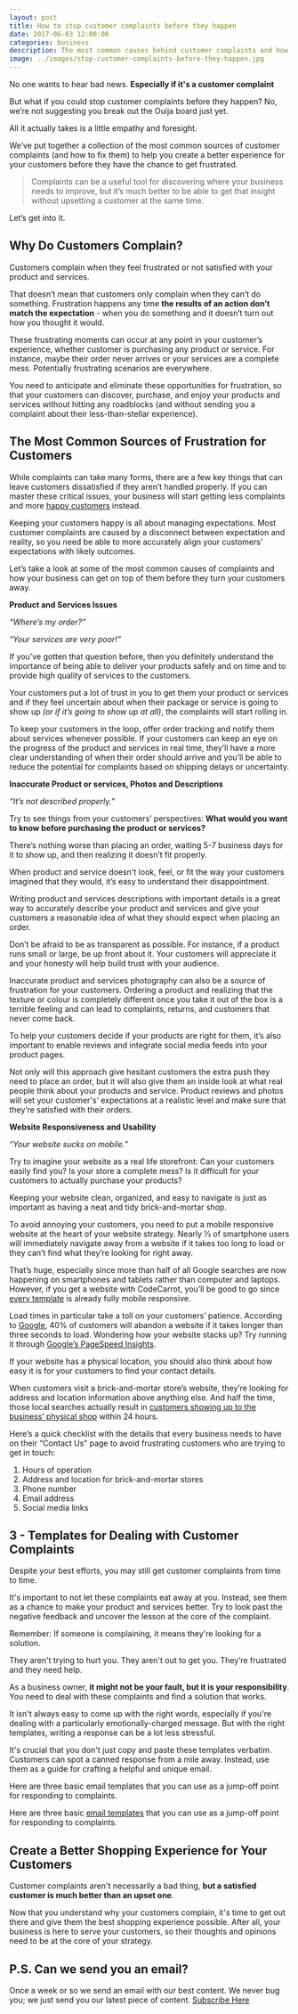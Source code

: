 ```yaml
---
layout: post
title: How to stop customer complaints before they happen
date: 2017-06-03 12:00:00
categories: business
description: The most common causes behind customer complaints and how to fix them. No, we’re not suggesting you break out the Ouija board just yet. 
image: ../images/stop-customer-complaints-before-they-happen.jpg
---
```


No one wants to hear bad news. **Especially if it's a customer complaint**

But what if you could stop customer complaints before they happen? No, we’re not suggesting you break out the Ouija board just yet. 

All it actually takes is a little empathy and foresight.

We’ve put together a collection of the most common sources of customer complaints (and how to fix them) to help you create a better experience for your customers before they have the chance to get frustrated.

<blockquote>
Complaints can be a useful tool for discovering where your business needs to improve, but it’s much better to be able to get that insight without upsetting a customer at the same time.
</blockquote>

Let’s get into it.

## Why Do Customers Complain?

Customers complain when they feel frustrated or not satisfied with your product and services.

That doesn’t mean that customers only complain when they can’t do something. Frustration happens any time **the results of an action don’t match the expectation** - when you do something and it doesn’t turn out how you thought it would.

These frustrating moments can occur at any point in your customer’s experience, whether customer is purchasing any product or service. For instance, maybe their order never arrives or your services are a complete mess. Potentially frustrating scenarios are everywhere.

You need to anticipate and eliminate these opportunities for frustration, so that your customers can discover, purchase, and enjoy your products and services without hitting any roadblocks (and without sending you a complaint about their less-than-stellar experience).

## The Most Common Sources of Frustration for Customers

While complaints can take many forms, there are a few key things that can leave customers dissatisfied if they aren’t handled properly. If you can master these critical issues, your business will start getting less complaints and more [happy customers](/7-creative-ways-to-surprise-and-delight-your-customers/) instead.

Keeping your customers happy is all about managing expectations. Most customer complaints are caused by a disconnect between expectation and reality, so you need be able to more accurately align your customers’ expectations with likely outcomes.

Let’s take a look at some of the most common causes of complaints and how your business can get on top of them before they turn your customers away.

**Product and Services Issues**

_“Where’s my order?”_

_“Your services are very poor!”_

If you’ve gotten that question before, then you definitely understand the importance of being able to deliver your products safely and on time and to provide high quality of services to the customers.

Your customers put a lot of trust in you to get them your product or services and if they feel uncertain about when their package or service is going to show up _(or if it’s going to show up at all)_, the complaints will start rolling in.

To keep your customers in the loop, offer order tracking and notify them about services whenever possible. If your customers can keep an eye on the progress of the product and services in real time, they’ll have a more clear understanding of when their order should arrive and you’ll be able to reduce the potential for complaints based on shipping delays or uncertainty.

**Inaccurate Product  or services, Photos and Descriptions**

_“It’s not described properly.”_

Try to see things from your customers’ perspectives: **What would you want to know before purchasing the product or services?**

There’s nothing worse than placing an order, waiting 5-7 business days for it to show up, and then realizing it doesn’t fit properly.

When product and service doesn't look, feel, or fit the way your customers imagined that they would, it’s easy to understand their disappointment. 

Writing product and services descriptions with important details is a great way to accurately describe your product and services and give your customers a reasonable idea of what they should expect when placing an order.

Don’t be afraid to be as transparent as possible. For instance, if a product runs small or large, be up front about it. Your customers will appreciate it and your honesty will help build trust with your audience.

Inaccurate product and services photography can also be a source of frustration for your customers. Ordering a product and realizing that the texture or colour is completely different once you take it out of the box is a terrible feeling and can lead to complaints, returns, and customers that never come back.

To help your customers decide if your products are right for them, it’s also important to enable reviews and integrate social media feeds into your product pages.

Not only will this approach give hesitant customers the extra push they need to place an order, but it will also give them an inside look at what real people think about your products and service. Product reviews and photos will set your customer's’ expectations at a realistic level and make sure that they’re satisfied with their orders.

**Website Responsiveness and Usability**

_“Your website sucks on mobile.”_

Try to imagine your website as a real life storefront: Can your customers easily find you? Is your store a complete mess? Is it difficult for your customers to actually purchase your products?

Keeping your website clean, organized, and easy to navigate is just as important as having a neat and tidy brick-and-mortar shop.

To avoid annoying your customers, you need to put a mobile responsive website at the heart of your website strategy. Nearly ⅓ of smartphone users will immediately navigate away from a website if it takes too long to load or they can’t find what they’re looking for right away.


That’s huge, especially since more than half of all Google searches are now happening on smartphones and tablets rather than computer and laptops. However, if you get a website with CodeCarrot, you’ll be good to go since [every template](http://codecarrot.net/template.html) is already fully mobile responsive.

Load times in particular take a toll on your customers’ patience. According to [Google](https://www.thinkwithgoogle.com/articles/speed-is-key-optimize-your-mobile-experience.html), 40% of customers will abandon a website if it takes longer than three seconds to load. Wondering how your website stacks up? Try running it through [Google’s PageSpeed Insights](https://developers.google.com/speed/pagespeed/insights/).

If your website has a physical location, you should also think about how easy it is for your customers to find your contact details.

When customers visit a brick-and-mortar store’s website, they’re looking for address and location information above anything else. And half the time, those local searches actually result in [customers showing up to the business’ physical shop](https://think.storage.googleapis.com/docs/how-advertisers-can-extend-their-relevance-with-search_research-studies.pdf) within 24 hours.

Here’s a quick checklist with the details that every business needs to have on their “Contact Us” page to avoid frustrating customers who are trying to get in touch:

1.  Hours of operation
2.  Address and location for brick-and-mortar stores
3.  Phone number
4.  Email address
5.  Social media links

## 3 - Templates for Dealing with Customer Complaints

Despite your best efforts, you may still get customer complaints from time to time.

It's important to not let these complaints eat away at you. Instead, see them as a chance to make your product and services better. Try to look past the negative feedback and uncover the lesson at the core of the complaint.

<div class="callout">
Remember: If someone is complaining, it means they're looking for a solution.
</div>

They aren't trying to hurt you. They aren't out to get you. They’re frustrated and they need help.

As a business owner, **it might not be your fault, but it is your responsibility**. You need to deal with these complaints and find a solution that works.

It isn't always easy to come up with the right words, especially if you're dealing with a particularly emotionally-charged message. But with the right templates, writing a response can be a lot less stressful.

It's crucial that you don't just copy and paste these templates verbatim. Customers can spot a canned response from a mile away. Instead, use them as a guide for crafting a helpful and unique email.

Here are three basic email templates that you can use as a jump-off point for responding to complaints.

Here are three basic [email templates](../documents/e-mail-template-for-responding.pdf) that you can use as a jump-off point for responding to complaints.

## Create a Better Shopping Experience for Your Customers

Customer complaints aren't necessarily a bad thing, **but a satisfied customer is much better than an upset one**.

Now that you understand why your customers complain, it's time to get out there and give them the best shopping experience possible. After all, your business is here to serve your customers, so their thoughts and opinions need to be at the core of your strategy.

## P.S. Can we send you an email?

Once a week or so we send an email with our best content. We never bug you; we just send you our latest piece of content. <a href="#subscribe">Subscribe Here</a>